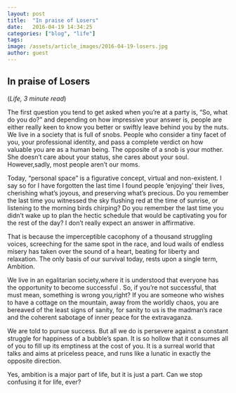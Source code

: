 ```yaml
---
layout: post
title:  "In praise of Losers"
date:   2016-04-19 14:34:25
categories: ["blog", "life"]
tags: 
image: /assets/article_images/2016-04-19-losers.jpg
author: guest
---
```

<h2>In praise of Losers</h2>
(<i>Life, 3 minute read</i>)
<p>The first question you tend to get asked when you’re at a party is, “So, what do you do?” and depending on how impressive your answer is, people are either really keen to know you better or swiftly leave behind you by the nuts. We live in a society that is full of snobs. People who consider a tiny facet of you, your professional identity, and pass a complete verdict on how valuable you are as a human being. The opposite of a snob is your mother. She doesn’t care about your status, she cares about your soul. However,sadly, most people aren’t our moms.</p>
<p>Today, “personal space” is a figurative concept, virtual and non-existent. I say so for I have forgotten the last time I found people ‘enjoying’ their lives, cherishing what’s joyous, and preserving what’s precious. Do you remember the last time you witnessed the sky flushing red at the time of sunrise, or listening to the morning birds chirping? Do you remember the last time you didn’t wake up to plan the hectic schedule that would be captivating you for the rest of the day? I don’t really expect an answer in affirmative.</p>
<p>That is because the imperceptible cacophony of a thousand struggling voices, screeching for the same spot in the race, and loud wails of endless misery has taken over the sound of a heart, beating for liberty and relaxation. The only basis of our survival today, rests upon a single term, Ambition.</p>
<p>We live in an egalitarian society,where it is understood that everyone has the opportunity to become successful . So, if you’re not successful, that must mean, something is wrong you,right? If you are someone who wishes to have a cottage on the mountain, away from the worldly chaos, you are bereaved of the least signs of sanity, for sanity to us is the madman’s race and the coherent sabotage of inner peace for the extravaganza.</p>
<p>We are told to pursue success. But all we do is persevere against a constant struggle for happiness of a bubble’s span. It is so hollow that it consumes all of you to fill up its emptiness at the cost of you. It is a surreal world that talks and aims at priceless peace, and runs like a lunatic in exactly the opposite direction.</p>
<p>Yes, ambition is a major part of life, but it is just a part. Can we stop confusing it for life, ever?</p>